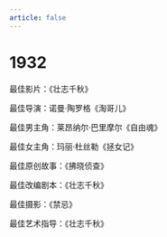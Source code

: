 ```yaml
---
article: false
---
```


# 1932

最佳影片：《壮志千秋》

最佳导演：诺曼·陶罗格《淘哥儿》

最佳男主角：莱昂纳尔·巴里摩尔《自由魂》

最佳女主角：玛丽·杜丝勒《拯女记》

最佳原创故事：《拂晓侦查》

最佳改编剧本：《壮志千秋》

最佳摄影：《禁忌》

最佳艺术指导：《壮志千秋》